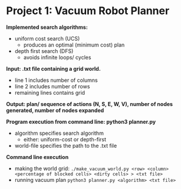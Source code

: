 # Project 1: Vacuum Robot Planner

**Implemented search algorithms:**
- uniform cost search (UCS)
  - produces an optimal (minimum cost) plan 
- depth first search (DFS)
  - avoids infinite loops/ cycles

**Input: .txt file containing a grid world.**
- line 1 includes number of columns
- line 2 includes number of rows
- remaining lines contains grid

**Output: plan/ sequence of actions (N, S, E, W, V), number of nodes generated, number of nodes expanded**

**Program execution from command line: python3 planner.py <algorithm> <world-file>**
- algorithm specifies search algorithm
  - either: uniform-cost or depth-first
- world-file specifies the path to the .txt file

**Command line execution**
- making the world grid:
  `./make_vacuum_world.py <row> <column> <percentage of blocked cells> <dirty cells> > <txt file>`
- running vacuum plan
  `python3 planner.py <algorithm> <txt file>`

